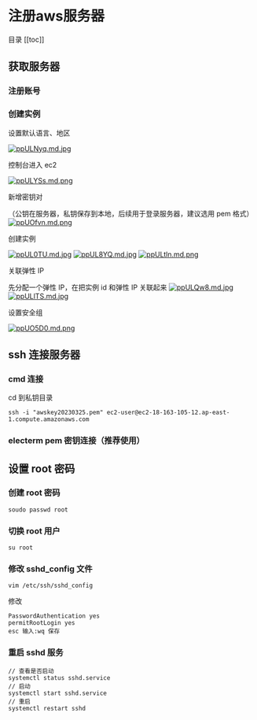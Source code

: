 # 注册aws服务器

目录
[[toc]]

## 获取服务器

### 注册账号

### 创建实例

设置默认语言、地区

[![ppULNyq.md.jpg](https://s1.ax1x.com/2023/03/21/ppULNyq.md.jpg)](https://imgse.com/i/ppULNyq)

控制台进入 ec2

[![ppULYSs.md.png](https://s1.ax1x.com/2023/03/21/ppULYSs.md.png)](https://imgse.com/i/ppULYSs)

新增密钥对

（公钥在服务器，私钥保存到本地，后续用于登录服务器，建议选用 pem 格式）
[![ppUOfvn.md.png](https://s1.ax1x.com/2023/03/21/ppUOfvn.md.png)](https://imgse.com/i/ppUOfvn)

创建实例

[![ppUL0TU.md.jpg](https://s1.ax1x.com/2023/03/21/ppUL0TU.md.jpg)](https://imgse.com/i/ppUL0TU)
[![ppUL8YQ.md.jpg](https://s1.ax1x.com/2023/03/21/ppUL8YQ.md.jpg)](https://imgse.com/i/ppUL8YQ)
[![ppULtln.md.png](https://s1.ax1x.com/2023/03/21/ppULtln.md.png)](https://imgse.com/i/ppULtln)

关联弹性 IP

先分配一个弹性 IP，在把实例 id 和弹性 IP 关联起来
[![ppULQw8.md.jpg](https://s1.ax1x.com/2023/03/21/ppULQw8.md.jpg)](https://imgse.com/i/ppULQw8)
[![ppULlTS.md.jpg](https://s1.ax1x.com/2023/03/21/ppULlTS.md.jpg)](https://imgse.com/i/ppULlTS)

设置安全组

[![ppUO5D0.md.png](https://s1.ax1x.com/2023/03/21/ppUO5D0.md.png)](https://imgse.com/i/ppUO5D0)

## ssh 连接服务器

### cmd 连接

cd 到私钥目录

```shell
ssh -i "awskey20230325.pem" ec2-user@ec2-18-163-105-12.ap-east-1.compute.amazonaws.com
```

### electerm pem 密钥连接（推荐使用）

## 设置 root 密码

### 创建 root 密码

```shell
soudo passwd root
```

### 切换 root 用户

```shell
su root
```

### 修改 sshd_config 文件

```shell
vim /etc/ssh/sshd_config
```

修改

```shell
PasswordAuthentication yes
permitRootLogin yes
esc 输入:wq 保存
```

### 重启 sshd 服务

```shell
// 查看是否启动
systemctl status sshd.service
// 启动
systemctl start sshd.service
// 重启
systemctl restart sshd
```
